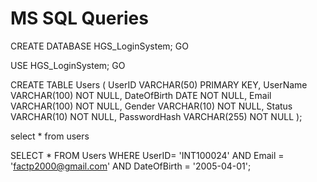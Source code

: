 <h1>MS SQL Queries</h1>
<p>
  CREATE DATABASE HGS_LoginSystem;
GO

USE HGS_LoginSystem;
GO

CREATE TABLE Users (
    UserID VARCHAR(50) PRIMARY KEY,
    UserName VARCHAR(100) NOT NULL,
    DateOfBirth DATE NOT NULL,
    Email VARCHAR(100) NOT NULL,
    Gender VARCHAR(10) NOT NULL,
    Status VARCHAR(10) NOT NULL,
    PasswordHash VARCHAR(255) NOT NULL
);

select * from users

SELECT * FROM Users WHERE UserID= 'INT100024' AND Email = 'factp2000@gmail.com' AND DateOfBirth = '2005-04-01';

</p>
